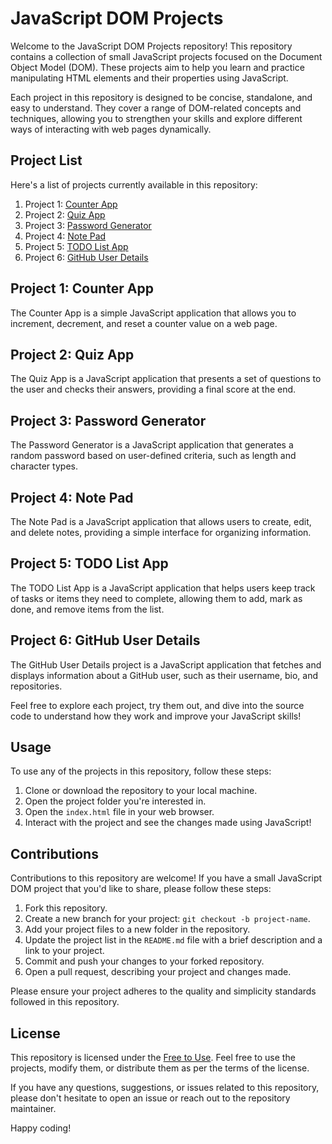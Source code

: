 # JavaScript DOM Projects

Welcome to the JavaScript DOM Projects repository! This repository contains a collection of small JavaScript projects focused on the Document Object Model (DOM). These projects aim to help you learn and practice manipulating HTML elements and their properties using JavaScript.

Each project in this repository is designed to be concise, standalone, and easy to understand. They cover a range of DOM-related concepts and techniques, allowing you to strengthen your skills and explore different ways of interacting with web pages dynamically.

## Project List

Here's a list of projects currently available in this repository:

1. Project 1: [Counter App](./1.%20Counter) 
2. Project 2: [Quiz App](./project2)
3. Project 3: [Password Generator](./project2)
4. Project 4: [Note Pad](./project3)
5. Project 5: [TODO List App](./project3)
6. Project 6: [GitHub User Details](./project3)

## Project 1: Counter App

The Counter App is a simple JavaScript application that allows you to increment, decrement, and reset a counter value on a web page.

## Project 2: Quiz App

The Quiz App is a JavaScript application that presents a set of questions to the user and checks their answers, providing a final score at the end.

## Project 3: Password Generator

The Password Generator is a JavaScript application that generates a random password based on user-defined criteria, such as length and character types.

## Project 4: Note Pad

The Note Pad is a JavaScript application that allows users to create, edit, and delete notes, providing a simple interface for organizing information.

## Project 5: TODO List App

The TODO List App is a JavaScript application that helps users keep track of tasks or items they need to complete, allowing them to add, mark as done, and remove items from the list.

## Project 6: GitHub User Details

The GitHub User Details project is a JavaScript application that fetches and displays information about a GitHub user, such as their username, bio, and repositories.

Feel free to explore each project, try them out, and dive into the source code to understand how they work and improve your JavaScript skills!

## Usage

To use any of the projects in this repository, follow these steps:

1. Clone or download the repository to your local machine.
2. Open the project folder you're interested in.
3. Open the `index.html` file in your web browser.
4. Interact with the project and see the changes made using JavaScript!

## Contributions

Contributions to this repository are welcome! If you have a small JavaScript DOM project that you'd like to share, please follow these steps:

1. Fork this repository.
2. Create a new branch for your project: `git checkout -b project-name`.
3. Add your project files to a new folder in the repository.
4. Update the project list in the `README.md` file with a brief description and a link to your project.
5. Commit and push your changes to your forked repository.
6. Open a pull request, describing your project and changes made.

Please ensure your project adheres to the quality and simplicity standards followed in this repository.

## License

This repository is licensed under the [Free to Use](LICENSE.md). Feel free to use the projects, modify them, or distribute them as per the terms of the license.

If you have any questions, suggestions, or issues related to this repository, please don't hesitate to open an issue or reach out to the repository maintainer.

Happy coding!
